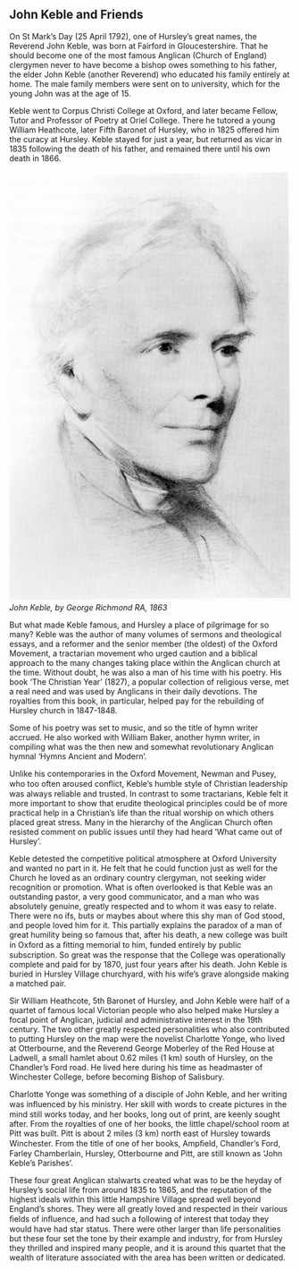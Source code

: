 ## John Keble and Friends

On St Mark’s Day (25 April 1792), one of
Hursley’s great names, the Reverend John
Keble, was born at Fairford in Gloucestershire.
That he should become one of the most famous
Anglican (Church of England) clergymen never
to have become a bishop owes something to
his father, the elder John Keble (another
Reverend) who educated his family entirely at
home. The male family members were sent on
to university, which for the young John was at
the age of 15.

Keble went to Corpus Christi College at Oxford,
and later became Fellow, Tutor and Professor of
Poetry at Oriel College. There he tutored a
young William Heathcote, later Fifth Baronet of
Hursley, who in 1825 offered him the curacy at
Hursley. Keble stayed for just a year, but
returned as vicar in 1835 following the death of
his father, and remained there until his own
death in 1866.


![Portrait](john-keble.jpg)
*John Keble, by George Richmond RA, 1863*

But what made Keble famous, and Hursley a
place of pilgrimage for so many? Keble was
the author of many volumes of sermons and
theological essays, and a reformer and the
senior member (the oldest) of the Oxford
Movement, a tractarian movement who urged
caution and a biblical approach to the many
changes taking place within the Anglican
church at the time. Without doubt, he was
also a man of his time with his poetry. His
book ‘The Christian Year’ (1827), a popular
collection of religious verse, met a real need
and was used by Anglicans in their daily
devotions. The royalties from this book, in
particular, helped pay for the rebuilding of
Hursley church in 1847-1848.

Some of his poetry was set to music, and so
the title of hymn writer accrued. He also
worked with William Baker, another hymn
writer, in compiling what was the then new
and somewhat revolutionary Anglican hymnal
‘Hymns Ancient and Modern’.

Unlike his contemporaries in the Oxford
Movement, Newman and Pusey, who too often
aroused conﬂict, Keble’s humble style of
Christian leadership was always reliable and
trusted. In contrast to some tractarians, Keble
felt it more important to show that erudite
theological principles could be of more practical
help in a Christian’s life than the ritual worship
on which others placed great stress. Many in
the hierarchy of the Anglican Church often
resisted comment on public issues until they
had heard ‘What came out of Hursley’.

Keble detested the competitive political
atmosphere at Oxford University and wanted
no part in it. He felt that he could function just
as well for the Church he loved as an ordinary
country clergyman, not seeking wider
recognition or promotion. What is often
overlooked is that Keble was an outstanding
pastor, a very good communicator, and a man
who was absolutely genuine, greatly respected
and to whom it was easy to relate. There were
no ifs, buts or maybes about where this shy
man of God stood, and people loved him for it.
This partially explains the paradox of a man of
great humility being so famous that, after his
death, a new college was built in Oxford as a
ﬁtting memorial to him, funded entirely by
public subscription. So great was the response
that the College was operationally complete and
paid for by 1870, just four years after his death.
John Keble is buried in Hursley Village
churchyard, with his wife’s grave alongside
making a matched pair.

Sir William Heathcote, 5th Baronet of
Hursley, and John Keble were half of a
quartet of famous local Victorian people who
also helped make Hursley a focal point of
Anglican, judicial and administrative interest
in the 19th century. The two other greatly
respected personalities who also contributed
to putting Hursley on the map were the
novelist Charlotte Yonge, who lived at
Otterbourne, and the Reverend George
Moberley of the Red House at Ladwell, a
small hamlet about 0.62 miles (1 km) south of
Hursley, on the Chandler’s Ford road. He
lived here during his time as headmaster of
Winchester College, before becoming Bishop of
Salisbury.

Charlotte Yonge was something of a disciple of
John Keble, and her writing was inﬂuenced by
his ministry. Her skill with words to create
pictures in the mind still works today, and her
books, long out of print, are keenly sought
after. From the royalties of one of her books,
the little chapel/school room at Pitt was built.
Pitt is about 2 miles (3 km) north east of
Hursley towards Winchester. From the title of
one of her books, Ampﬁeld, Chandler’s Ford,
Farley Chamberlain, Hursley, Otterbourne
and Pitt, are still known as ‘John Keble’s
Parishes’.

These four great Anglican stalwarts created
what was to be the heyday of Hursley’s social
life from around 1835 to 1865, and the
reputation of the highest ideals within this
little Hampshire Village spread well beyond
England’s shores. They were all greatly loved
and respected in their various ﬁelds of
inﬂuence, and had such a following of interest
that today they would have had star status.
There were other larger than life personalities
but these four set the tone by their example
and industry, for from Hursley they thrilled
and inspired many people, and it is around
this quartet that the wealth of literature
associated with the area has been written or
dedicated.



